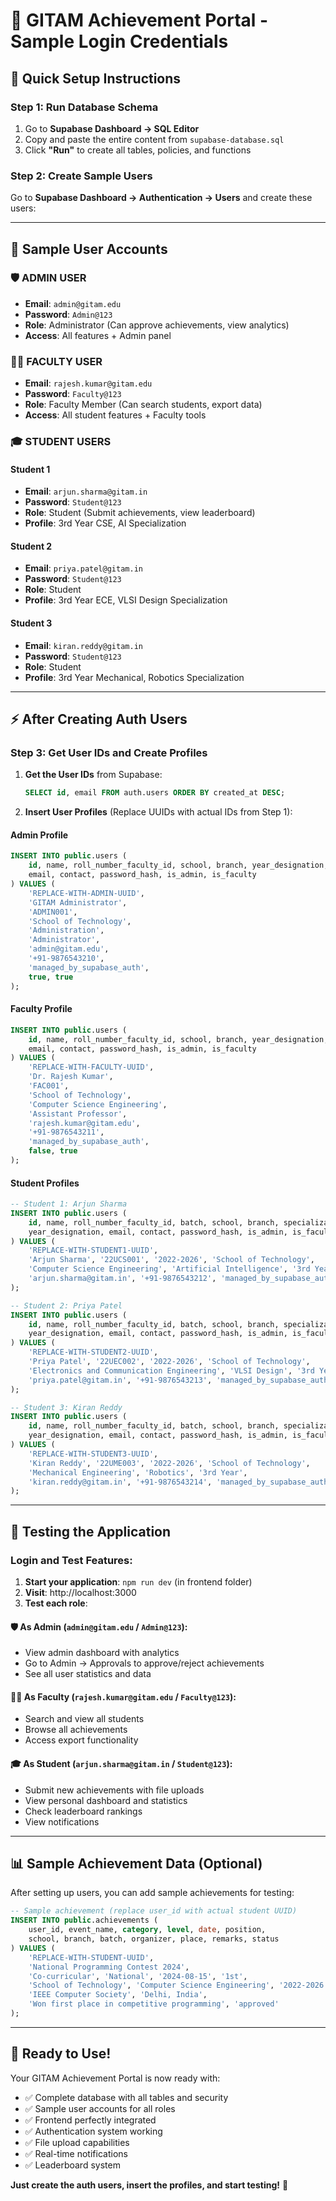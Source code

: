 # 🔐 GITAM Achievement Portal - Sample Login Credentials

## 🚀 Quick Setup Instructions

### Step 1: Run Database Schema
1. Go to **Supabase Dashboard → SQL Editor**
2. Copy and paste the entire content from `supabase-database.sql`
3. Click **"Run"** to create all tables, policies, and functions

### Step 2: Create Sample Users
Go to **Supabase Dashboard → Authentication → Users** and create these users:

---

## 👥 Sample User Accounts

### 🛡️ **ADMIN USER**
- **Email**: `admin@gitam.edu`
- **Password**: `Admin@123`
- **Role**: Administrator (Can approve achievements, view analytics)
- **Access**: All features + Admin panel

### 👨‍🏫 **FACULTY USER** 
- **Email**: `rajesh.kumar@gitam.edu`
- **Password**: `Faculty@123`
- **Role**: Faculty Member (Can search students, export data)
- **Access**: All student features + Faculty tools

### 🎓 **STUDENT USERS**

#### Student 1
- **Email**: `arjun.sharma@gitam.in`
- **Password**: `Student@123`
- **Role**: Student (Submit achievements, view leaderboard)
- **Profile**: 3rd Year CSE, AI Specialization

#### Student 2
- **Email**: `priya.patel@gitam.in`
- **Password**: `Student@123`
- **Role**: Student 
- **Profile**: 3rd Year ECE, VLSI Design Specialization

#### Student 3
- **Email**: `kiran.reddy@gitam.in`
- **Password**: `Student@123`
- **Role**: Student
- **Profile**: 3rd Year Mechanical, Robotics Specialization

---

## ⚡ After Creating Auth Users

### Step 3: Get User IDs and Create Profiles

1. **Get the User IDs** from Supabase:
   ```sql
   SELECT id, email FROM auth.users ORDER BY created_at DESC;
   ```

2. **Insert User Profiles** (Replace UUIDs with actual IDs from Step 1):

#### Admin Profile
```sql
INSERT INTO public.users (
    id, name, roll_number_faculty_id, school, branch, year_designation, 
    email, contact, password_hash, is_admin, is_faculty
) VALUES (
    'REPLACE-WITH-ADMIN-UUID',
    'GITAM Administrator',
    'ADMIN001',
    'School of Technology',
    'Administration',
    'Administrator',
    'admin@gitam.edu',
    '+91-9876543210',
    'managed_by_supabase_auth',
    true, true
);
```

#### Faculty Profile  
```sql
INSERT INTO public.users (
    id, name, roll_number_faculty_id, school, branch, year_designation,
    email, contact, password_hash, is_admin, is_faculty
) VALUES (
    'REPLACE-WITH-FACULTY-UUID',
    'Dr. Rajesh Kumar',
    'FAC001',
    'School of Technology', 
    'Computer Science Engineering',
    'Assistant Professor',
    'rajesh.kumar@gitam.edu',
    '+91-9876543211',
    'managed_by_supabase_auth',
    false, true
);
```

#### Student Profiles
```sql
-- Student 1: Arjun Sharma
INSERT INTO public.users (
    id, name, roll_number_faculty_id, batch, school, branch, specialization,
    year_designation, email, contact, password_hash, is_admin, is_faculty
) VALUES (
    'REPLACE-WITH-STUDENT1-UUID',
    'Arjun Sharma', '22UCS001', '2022-2026', 'School of Technology',
    'Computer Science Engineering', 'Artificial Intelligence', '3rd Year',
    'arjun.sharma@gitam.in', '+91-9876543212', 'managed_by_supabase_auth', false, false
);

-- Student 2: Priya Patel  
INSERT INTO public.users (
    id, name, roll_number_faculty_id, batch, school, branch, specialization,
    year_designation, email, contact, password_hash, is_admin, is_faculty
) VALUES (
    'REPLACE-WITH-STUDENT2-UUID',
    'Priya Patel', '22UEC002', '2022-2026', 'School of Technology',
    'Electronics and Communication Engineering', 'VLSI Design', '3rd Year',
    'priya.patel@gitam.in', '+91-9876543213', 'managed_by_supabase_auth', false, false
);

-- Student 3: Kiran Reddy
INSERT INTO public.users (
    id, name, roll_number_faculty_id, batch, school, branch, specialization,
    year_designation, email, contact, password_hash, is_admin, is_faculty  
) VALUES (
    'REPLACE-WITH-STUDENT3-UUID',
    'Kiran Reddy', '22UME003', '2022-2026', 'School of Technology',
    'Mechanical Engineering', 'Robotics', '3rd Year',
    'kiran.reddy@gitam.in', '+91-9876543214', 'managed_by_supabase_auth', false, false
);
```

---

## 🧪 **Testing the Application**

### Login and Test Features:

1. **Start your application**: `npm run dev` (in frontend folder)
2. **Visit**: http://localhost:3000
3. **Test each role**:

#### 🛡️ **As Admin** (`admin@gitam.edu` / `Admin@123`):
- View admin dashboard with analytics
- Go to Admin → Approvals to approve/reject achievements  
- See all user statistics and data

#### 👨‍🏫 **As Faculty** (`rajesh.kumar@gitam.edu` / `Faculty@123`):
- Search and view all students
- Browse all achievements
- Access export functionality

#### 🎓 **As Student** (`arjun.sharma@gitam.in` / `Student@123`):
- Submit new achievements with file uploads
- View personal dashboard and statistics
- Check leaderboard rankings
- View notifications

---

## 📊 **Sample Achievement Data** (Optional)

After setting up users, you can add sample achievements for testing:

```sql
-- Sample achievement (replace user_id with actual student UUID)
INSERT INTO public.achievements (
    user_id, event_name, category, level, date, position,
    school, branch, batch, organizer, place, remarks, status
) VALUES (
    'REPLACE-WITH-STUDENT-UUID',
    'National Programming Contest 2024',
    'Co-curricular', 'National', '2024-08-15', '1st',
    'School of Technology', 'Computer Science Engineering', '2022-2026',
    'IEEE Computer Society', 'Delhi, India', 
    'Won first place in competitive programming', 'approved'
);
```

---

## 🎯 **Ready to Use!**

Your GITAM Achievement Portal is now ready with:
- ✅ Complete database with all tables and security
- ✅ Sample user accounts for all roles  
- ✅ Frontend perfectly integrated
- ✅ Authentication system working
- ✅ File upload capabilities
- ✅ Real-time notifications
- ✅ Leaderboard system

**Just create the auth users, insert the profiles, and start testing!** 🚀

